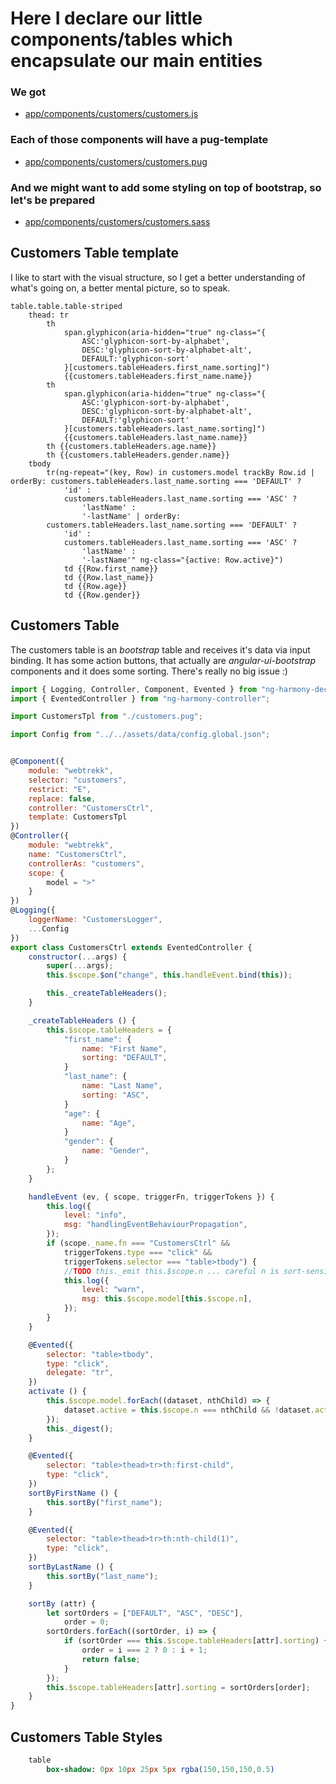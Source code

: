 # Here I declare our little components/tables which encapsulate our main entities

### We got

* [app/components/customers/customers.js](#Customers-Table "save:")
<!--
* [app/components/customer_form/customer_form.js](#Customer-Form "save:")
* [app/components/nav_data/nav_data.js](#Navigation-Data "save:")
-->
### Each of those components will have a pug-template

* [app/components/customers/customers.pug](#Customers-Table-Template "save:")
<!--
* [app/components/customer_form/customer_form.pug](#Customer-Form-Template "save:")
* [app/components/nav_data/nav_data.pug](#Navigation-Data-Template "save:")
-->
### And we might want to add some styling on top of bootstrap, so let's be prepared

* [app/components/customers/customers.sass](#Customers-Table-Styles "save:")
<!--
* [app/components/customer_form/customer_form.sass](#Customer-Form-Styles "save:")
* [app/components/nav_data/nav_data.sass](#Navigation-Data-Styles "save:")
-->

## Customers Table template

I like to start with the visual structure, so I get a better understanding of
what's going on, a better mental picture, so to speak.

```pug
table.table.table-striped
	thead: tr
		th
			span.glyphicon(aria-hidden="true" ng-class="{
				ASC:'glyphicon-sort-by-alphabet',
				DESC:'glyphicon-sort-by-alphabet-alt',
				DEFAULT:'glyphicon-sort'
			}[customers.tableHeaders.first_name.sorting]")
			{{customers.tableHeaders.first_name.name}}
		th
			span.glyphicon(aria-hidden="true" ng-class="{
				ASC:'glyphicon-sort-by-alphabet',
				DESC:'glyphicon-sort-by-alphabet-alt',
				DEFAULT:'glyphicon-sort'
			}[customers.tableHeaders.last_name.sorting]")
			{{customers.tableHeaders.last_name.name}}
		th {{customers.tableHeaders.age.name}}
		th {{customers.tableHeaders.gender.name}}
	tbody
		tr(ng-repeat="(key, Row) in customers.model trackBy Row.id | orderBy: customers.tableHeaders.last_name.sorting === 'DEFAULT' ?
			'id' :
			customers.tableHeaders.last_name.sorting === 'ASC' ?
				'lastName' :
				'-lastName' | orderBy:
		customers.tableHeaders.last_name.sorting === 'DEFAULT' ?
			'id' :
			customers.tableHeaders.last_name.sorting === 'ASC' ?
				'lastName' :
				'-lastName'" ng-class="{active: Row.active}")
			td {{Row.first_name}}
			td {{Row.last_name}}
			td {{Row.age}}
			td {{Row.gender}}
```


## Customers Table

The customers table is an _bootstrap_ table and receives it's data
via input binding. It has some action buttons, that actually are _angular-ui-bootstrap_ components
and it does some sorting. There's really no big issue :)

```js
import { Logging, Controller, Component, Evented } from "ng-harmony-decorator";
import { EventedController } from "ng-harmony-controller";

import CustomersTpl from "./customers.pug";

import Config from "../../assets/data/config.global.json";


@Component({
	module: "webtrekk",
	selector: "customers",
	restrict: "E",
	replace: false,
	controller: "CustomersCtrl",
	template: CustomersTpl
})
@Controller({
	module: "webtrekk",
	name: "CustomersCtrl",
	controllerAs: "customers",
	scope: {
		model = ">"
	}
})
@Logging({
	loggerName: "CustomersLogger",
	...Config
})
export class CustomersCtrl extends EventedController {
	constructor(...args) {
		super(...args);
		this.$scope.$on("change", this.handleEvent.bind(this));

		this._createTableHeaders();
	}

	_createTableHeaders () {
		this.$scope.tableHeaders = {
			"first_name": {
				name: "First Name",
				sorting: "DEFAULT",
			}
			"last_name": {
				name: "Last Name",
				sorting: "ASC",
			}
			"age": {
				name: "Age",
			}
			"gender": {
				name: "Gender",
			}
		};
	}

	handleEvent (ev, { scope, triggerFn, triggerTokens }) {
		this.log({
			level: "info",
			msg: "handlingEventBehaviourPropagation",
		});
		if (scope._name.fn === "CustomersCtrl" &&
			triggerTokens.type === "click" &&
		 	triggerTokens.selector === "table>tbody") {
			//TODO this._emit this.$scope.n ... careful n is sort-sensitive
			this.log({
				level: "warn",
				msg: this.$scope.model[this.$scope.n],
			});
		}
	}

	@Evented({
		selector: "table>tbody",
		type: "click",
		delegate: "tr",
	})
	activate () {
		this.$scope.model.forEach((dataset, nthChild) => {
			dataset.active = this.$scope.n === nthChild && !dataset.active;
		});
		this._digest();
	}

	@Evented({
		selector: "table>thead>tr>th:first-child",
		type: "click",
	})
	sortByFirstName () {
		this.sortBy("first_name");
	}

	@Evented({
		selector: "table>thead>tr>th:nth-child(1)",
		type: "click",
	})
	sortByLastName () {
		this.sortBy("last_name");
	}

	sortBy (attr) {
		let sortOrders = ["DEFAULT", "ASC", "DESC"],
			order = 0;
		sortOrders.forEach((sortOrder, i) => {
			if (sortOrder === this.$scope.tableHeaders[attr].sorting) {
				order = i === 2 ? 0 : i + 1;
				return false;
			}
		});
		this.$scope.tableHeaders[attr].sorting = sortOrders[order];
	}
}
```

## Customers Table Styles

```sass
	table
		box-shadow: 0px 10px 25px 5px rgba(150,150,150,0.5)
